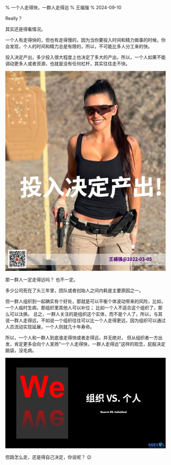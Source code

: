 % 一个人走得快，一群人走得远
% 王福强
% 2024-09-10

Really？

其实还是得看情况。

一个人有走得快的，但也有走得慢的，因为当你要投入时间和精力做事的时候，你会发现，个人的时间和精力总是有限的，所以，不可能比多人分工来的快。

投入决定产出，多少投入很大程度上也决定了多大的产出，所以，一个人如果不能调动更多人或者资源，也就是没有任何杠杆，其实往往走不快。

![](./images/touruchanchu.jpg)

那一群人一定走得远吗？ 也不一定。

多少公司死在了头三年里，团队或者创始人之间内耗是主要原因之一。

但一群人组织到一起确实有个好处，那就是可以平衡个体波动带来的风险，比如，一个人临时生病，那组织里其他人可以补位； 比如一个人不适合这个组织了，那么可以汰换。 总之，一群人关注的是组织这个实体，而不是个人了，所以，与其说一群人走得远，不如说一个组织往往可以比一个人走得更远，因为组织可以通过人员流动实现延展，一个人则就几十年寿命。

所以，一个人和一群人到底谁走得快或者走得远，并无绝对， 但从组织者一方出发，肯定更多会向个人宣扬"一个人走得快，一群人走得远"这样的观念，屁股决定脑袋，没毛病。

![](./images/we_me.jpg)

但路怎么走，还是得自己决定，你说呢？ 😉




